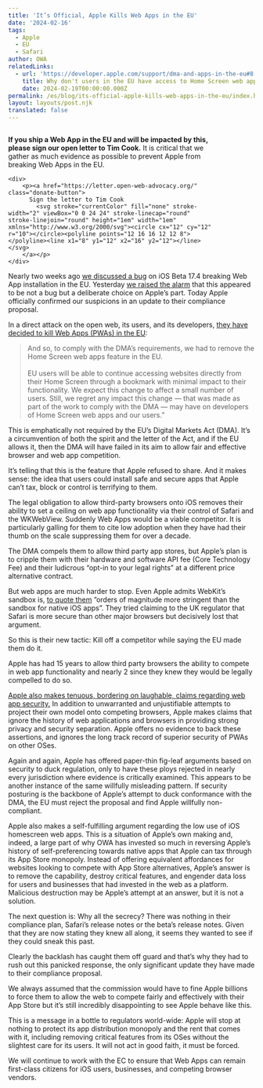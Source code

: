 ```yaml
---
title: 'It’s Official, Apple Kills Web Apps in the EU'
date: '2024-02-16'
tags:
  - Apple
  - EU
  - Safari
author: OWA
relatedLinks:
  - url: 'https://developer.apple.com/support/dma-and-apps-in-the-eu#8'
    title: Why don't users in the EU have access to Home Screen web apps?
    date: 2024-02-19T00:00:00.000Z
permalink: /es/blog/its-official-apple-kills-web-apps-in-the-eu/index.html
layout: layouts/post.njk
translated: false
---
```


<div class="prom-banner" style="max-width: 30em;">
    <p class"illustration"><img src="/images/owa-home-logo.svg" alt="" /></p>
    <p><strong>If you ship a Web App in the EU and will be impacted by this, please sign our open letter to Tim Cook.</strong> It is critical that we gather as much evidence as possible to prevent Apple from breaking Web Apps in the EU.</p>

    <div>
        <p><a href="https://letter.open-web-advocacy.org/" class="donate-button">
          Sign the letter to Tim Cook
            <svg stroke="currentColor" fill="none" stroke-width="2" viewBox="0 0 24 24" stroke-linecap="round" stroke-linejoin="round" height="1em" width="1em" xmlns="http://www.w3.org/2000/svg"><circle cx="12" cy="12" r="10"></circle><polyline points="12 16 16 12 12 8"></polyline><line x1="8" y1="12" x2="16" y2="12"></line></svg>
        </a></p>
    </div>
</div>

Nearly two weeks ago [we discussed a bug](https://open-web-advocacy.org/blog/did-apple-just-break-web-apps-in-ios17.4-beta-eu/) on iOS Beta 17.4 breaking Web App installation in the EU. Yesterday [we raised the alarm](https://open-web-advocacy.org/blog/apple-on-course-to-break-all-web-apps-in-eu-within-20-days/) that this appeared to be not a bug but a deliberate choice on Apple’s part. Today Apple officially confirmed our suspicions in an update to their compliance proposal.

In a direct attack on the open web, its users, and its developers, [they have decided to kill Web Apps (PWAs) in the EU](https://developer.apple.com/support/dma-and-apps-in-the-eu#8):

> And so, to comply with the DMA’s requirements, we had to remove the Home Screen web apps feature in the EU.<br><br>
> EU users will be able to continue accessing websites directly from their Home Screen through a bookmark with minimal impact to their functionality. We expect this change to affect a small number of users. Still, we regret any impact this change — that was made as part of the work to comply with the DMA — may have on developers of Home Screen web apps and our users.”

This is emphatically not required by the EU’s Digital Markets Act (DMA). It’s a circumvention of both the spirit and the letter of the Act, and if the EU allows it, then the DMA will have failed in its aim to allow fair and effective browser and web app competition.

It’s telling that this is the feature that Apple refused to share. And it makes sense: the idea that users could install safe and secure apps that Apple can’t tax, block or control is terrifying to them.

The legal obligation to allow third-party browsers onto iOS removes their ability to set a ceiling on web app functionality via their control of Safari and the WKWebView. Suddenly Web Apps would be a viable competitor. It is particularly galling for them to cite low adoption when they have had their thumb on the scale suppressing them for over a decade.

The DMA compels them to allow third party app stores, but Apple’s plan is to cripple them with their hardware and software API fee (Core Technology Fee) and their ludicrous “opt-in to your legal rights” at a different price alternative contract.

But web apps are much harder to stop. Even Apple admits WebKit’s sandbox is, [to quote them](https://assets.publishing.service.gov.uk/media/62277271d3bf7f158779fe39/Apple_11.3.22.pdf) ”orders of magnitude more stringent than the sandbox for native iOS apps”. They tried claiming to the UK regulator that Safari is more secure than other major browsers but decisively lost that argument.

So this is their new tactic: Kill off a competitor while saying the EU made them do it.

Apple has had 15 years to allow third party browsers the ability to compete in web app functionality and nearly 2 since they knew they would be legally compelled to do so.

[Apple also makes tenuous, bordering on laughable, claims regarding web app security.](https://developer.apple.com/support/dma-and-apps-in-the-eu#dev-qa:~:text=Why%20don%27t%20users%20in%20the%20EU%20have%20access%20to%20Home%20Screen%20web%20apps%3F) In addition to unwarranted and unjustifiable attempts to project their own model onto competing browsers, Apple makes claims that ignore the history of web applications and browsers in providing strong privacy and security separation. Apple offers no evidence to back these assertions, and ignores the long track record of superior security of PWAs on other OSes.

Again and again, Apple has offered paper-thin fig-leaf arguments based on security to duck regulation, only to have these ploys rejected in nearly every jurisdiction where evidence is critically examined. This appears to be another instance of the same willfully misleading pattern. If security posturing is the backbone of Apple’s attempt to duck conformance with the DMA, the EU must reject the proposal and find Apple willfully non-compliant.

Apple also makes a self-fulfilling argument regarding the low use of iOS homescreen web apps. This is a situation of Apple’s own making and, indeed, a large part of why OWA has invested so much in reversing Apple’s history of self-preferencing towards native apps that Apple can tax through its App Store monopoly. Instead of offering equivalent affordances for websites looking to compete with App Store alternatives, Apple’s answer is to remove the capability, destroy critical features, and engender data loss for users and businesses that had invested in the web as a platform. Malicious destruction may be Apple’s attempt at an answer, but it is not a solution.

The next question is: Why all the secrecy? There was nothing in their compliance plan, Safari’s release notes or the beta’s release notes. Given that they are now stating they knew all along, it seems they wanted to see if they could sneak this past.

Clearly the backlash has caught them off guard and that’s why they had to rush out this panicked response, the only significant update they have made to their compliance proposal.

We always assumed that the commission would have to fine Apple billions to force them to allow the web to compete fairly and effectively with their App Store but it’s still incredibly disappointing to see Apple behave like this.

This is a message in a bottle to regulators world-wide: Apple will stop at nothing to protect its app distribution monopoly and the rent that comes with it, including removing critical features from its OSes without the slightest care for its users. It will not act in good faith, it must be forced.

We will continue to work with the EC to ensure that Web Apps can remain first-class citizens for iOS users, businesses, and competing browser vendors.
